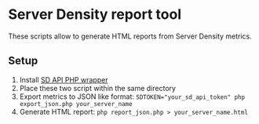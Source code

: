 # Server Density report tool
These scripts allow to generate HTML reports from Server Density metrics.

## Setup
1. Install [SD API PHP wrapper](https://github.com/serverdensity/sd-php-wrapper)
2. Place these two script within the same directory
3. Export metrics to JSON like format:
`SDTOKEN="your_sd_api_token" php export_json.php your_server_name`
4. Generate HTML report:
`php report_json.php > your_server_name.html`

